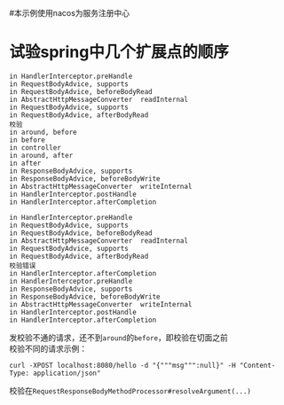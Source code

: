 
#本示例使用nacos为服务注册中心

# 试验spring中几个扩展点的顺序

```
in HandlerInterceptor.preHandle
in RequestBodyAdvice, supports
in RequestBodyAdvice, beforeBodyRead
in AbstractHttpMessageConverter  readInternal
in RequestBodyAdvice, supports
in RequestBodyAdvice, afterBodyRead
校验
in around, before
in before
in controller
in around, after
in after
in ResponseBodyAdvice, supports
in ResponseBodyAdvice, beforeBodyWrite
in AbstractHttpMessageConverter  writeInternal
in HandlerInterceptor.postHandle
in HandlerInterceptor.afterCompletion
```
```
in HandlerInterceptor.preHandle
in RequestBodyAdvice, supports
in RequestBodyAdvice, beforeBodyRead
in AbstractHttpMessageConverter  readInternal
in RequestBodyAdvice, supports
in RequestBodyAdvice, afterBodyRead
校验错误 
in HandlerInterceptor.afterCompletion
in HandlerInterceptor.preHandle
in ResponseBodyAdvice, supports
in ResponseBodyAdvice, beforeBodyWrite
in AbstractHttpMessageConverter  writeInternal
in HandlerInterceptor.postHandle
in HandlerInterceptor.afterCompletion
```

发校验不通的请求，还不到```around```的```before```，即校验在切面之前  
校验不同的请求示例：
```
curl -XPOST localhost:8080/hello -d "{"""msg""":null}" -H "Content-Type: application/json"
```
校验在```RequestResponseBodyMethodProcessor#resolveArgument(...)```